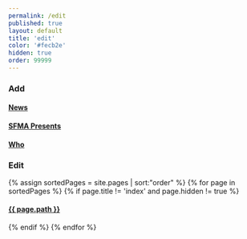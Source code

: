 ```yaml
---
permalink: /edit
published: true
layout: default
title: 'edit'
color: '#fecb2e'
hidden: true
order: 99999
---
```

<h3>Add</h3>
<h4>
  <a href="http://prose.io/#san-francisco-music-alliance/sfmusicalliance.org-default/new/master/_news" target="_blank">News</a>
</h4>

<h4>
  <a href="http://prose.io/#san-francisco-music-alliance/sfmusicalliance.org-default/new/master/_sfmapresents" target="_blank">SFMA Presents</a>
</h4>

<h4>
  <a href="http://prose.io/#san-francisco-music-alliance/sfmusicalliance.org-default/tree/master/_data/who" target="_blank">Who</a>
</h4>

<h3>Edit</h3>

{% assign sortedPages = site.pages | sort:"order" %}
{% for page in sortedPages %}
  {% if page.title !=  'index' and page.hidden != true %}
<h4><a href="http://prose.io/#san-francisco-music-alliance/sfmusicalliance.org-default/edit/master/{{ page.path }}" target="_blank">{{ page.path }}</a></h4>
  {% endif %}
{% endfor %}

